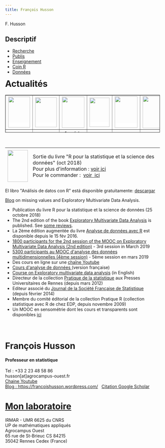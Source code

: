 ```yaml
---
title: François Husson 
---
```


<div>
<div class="column-left">
<p>F. Husson</p>
</div>


<div class="column-right">

<h2 id="descriptif">Descriptif</h2>
<ul>
<li><a href="recherche.hlm">Recherche</a></li>
<li><a href="publis.html">Publis</a></li>
<li><a href="enseignement.html">Enseignement</a></li>
<li><a href="coinr.html">Coin R</a></li>
<li><a href="donnees.html">Données</a></li>
</ul>

<h1 style="margin-top:-1px;">Actualit&eacute;s&nbsp;</h1> <table width="621" height="122" border="1">     <tbody>         <tr>             <td align="center"><a href="http://www.pur-editions.fr/detail.php?idOuv=826" style="background-color: rgb(255, 255, 255); font-size: 1em; text-align: left;"><img width="71" height="100" src="http://math.agrocampus-ouest.fr/infoglueDeliverLive/digitalAssets/96350_exo.jpg" alt="" /></a></td>             <td align="center"><a href="http://www.crcpress.com/product/isbn/9781439881453" style="background-color: rgb(255, 255, 255);"><img width="70" height="97" src="http://math.agrocampus-ouest.fr/infoglueDeliverLive/digitalAssets/96356_cover_RforStat_small.jpg" alt="" /></a></td>             <td align="center"><a href="http://math.agrocampus-ouest.fr/infoglueDeliverLive/enseignement/support2cours/livres/statistiques.avec.R"><img width="73" height="101" alt="" src="http://math.agrocampus-ouest.fr/infoglueDeliverLive/digitalAssets/96349_Stat_R3_couv.jpg" /></a></td>             <td align="center"><a href="http://http://math.agrocampus-ouest.fr/infoglueDeliverLive/digitalAssets/109387_Libra_Analisis_de_Datos_con_R.pdf" style="background-color: rgb(255, 255, 255);"><img width="65" height="95" src="http://math.agrocampus-ouest.fr/infoglueDeliverLive/digitalAssets/105481_Facto_esp.jpg" alt="" /></a></td>             <td align="center"><a href="http://factominer.free.fr/livre/" style="background-color: rgb(255, 255, 255);"><img width="74" height="102" alt="" src="http://math.agrocampus-ouest.fr/infoglueDeliverLive/digitalAssets/96348_analyse_donnees_R_2e_edition_couv_BD.jpg" /></a></td>             <td align="center"><a href="https://www.crcpress.com/Exploratory-Multivariate-Analysis-by-Example-Using-R-Second-Edition/Husson-Le-Pages/p/book/9781138196346"><img width="68" height="104" alt="" src="http://math.agrocampus-ouest.fr/infoglueDeliverLive/digitalAssets/109386_ExploratoryMultivariateAnalysis.jpg" /></a></td>             <td align="center"><a href="https://r-stat-sc-donnees.github.io/"><img width="66" height="103" src="http://math.agrocampus-ouest.fr/infoglueDeliverLive/digitalAssets/109388_R_stat_sc_donnees.png" alt="" /></a></td>         </tr>         <tr>             <td align="center"><p>1re &eacute;d : 2005<br />             2nd &eacute;d : 2013</p></td>             <td align="center">2012</td>             <td align="center">1re &eacute;d : 2008<br />             2e &eacute;d : 2010<br />             3e &eacute;d : 2012</td>             <td align="center">2013</td>             <td align="center">1re &eacute;d : 2009<br />             2nd &eacute;d : 2016</td>             <td align="center">1re &eacute;d : 2011<br />             2nd &eacute;d : 2017</td>             <td align="center">2018             <table width="72" height="27">             </table></td>         </tr>     </tbody> </table> <p>&nbsp; <table width="628" height="115">     <tbody>         <tr>             <td><a href="https://r-stat-sc-donnees.github.io/"><img width="66" height="103" src="http://math.agrocampus-ouest.fr/infoglueDeliverLive/digitalAssets/109388_R_stat_sc_donnees.png" alt="" /></a></td>             <td><p><span class="bold">Sortie du livre &quot;<span class="italic">R pour la statistique et la science des donn&eacute;es</span>&quot; (oct 2018)<br />             Pour plus d'information :</span><span class="bold"> <a href="https://r-stat-sc-donnees.github.io/">voir ici</a></span><br />             <span class="bold">Pour le commander :&nbsp; <a href="http://www.pur-editions.fr/detail.php?idOuv=4716">voir&nbsp; ici</a></span></p></td>         </tr>     </tbody> </table> <span class="bold">El libro &quot;An&aacute;lisis de datos con R&quot; est&aacute; disponible gratuitamente: <a href="http://math.agrocampus-ouest.fr/infoglueDeliverLive/digitalAssets/109387_Libra_Analisis_de_Datos_con_R.pdf">descargar</a></span></p> <p><span class="bold"><a href="https://francoishusson.wordpress.com/">Blog</a> on missing values and Exploratory Multivariate Data Analysis.</span></p> <ul>     <li>Publication du livre<span class="italic"> R pour la statistique et la science de donn&eacute;es</span> (25 octobre 2018)</li>     <li>The 2nd edition of the book <span class="bold"><a href="https://www.crcpress.com/Exploratory-Multivariate-Analysis-by-Example-Using-R-Second-Edition/Husson-Le-Pages/p/book/9781138196346?tab=rev"><span class="italic">Exploratory Multivariate Data Analysis</span></a></span> is published. See <a href="https://www.crcpress.com/Exploratory-Multivariate-Analysis-by-Example-Using-R-Second-Edition/Husson-Le-Pages/p/book/9781138196346?tab=rev">some reviews</a>.</li>     <li>La 2&egrave;me &eacute;dition augment&eacute;e du livre <a href="http://www.pur-editions.fr/detail.php?idOuv=2166"><span class="bold">Analyse de donn&eacute;es avec R</span></a> est disponible depuis le 15 f&eacute;v 2016.</li>     <li><a href="https://www.fun-mooc.fr/courses/course-v1:agrocampusouest+40001S04+session04/about"><span class="bold">1800 participants for the 2nd session of the MOOC on Exploratory Multivariate Data Analysis (2nd edition)</span></a> - 3rd session in March 2019</li>     <li><a href="https://www.fun-mooc.fr/courses/course-v1:agrocampusouest+40001S04+session04/about"><span class="bold">5300 participants au MOOC d'analyse des donn&eacute;es multidimensionnelles (4&egrave;me session)</span></a> - 5&egrave;me session en mars 2019</li>     <li>Des cours en ligne sur une <a href="https://www.youtube.com/HussonFrancois">cha&icirc;ne Youtube</a></li>     <li><a href="http://math.agrocampus-ouest.fr/infoglueDeliverLive/membres/Francois.Husson/enseignement#AnaDo">Cours d'analyse de donn&eacute;es </a>(version fran&ccedil;aise)</li>     <li><a href="http://math.agrocampus-ouest.fr/infoglueDeliverLive/membres/Francois.Husson/enseignement?languageId=1#AnaDoGB">Course on Exploratory multivariate data analysis</a> (in English)</li>     <li>Directeur de la collection <span class="italic"><a href="http://www.pur-editions.fr/collection.php?idColl=88">Pratique de la statistique</a></span> aux Presses Universitaires de Rennes (depuis mars 2012)</li>     <li>Editeur associ&eacute; du <a href="http://journal-sfds.fr/index.php/J-SFdS/">Journal de la Soci&eacute;t&eacute; Fran&ccedil;aise de Statistique</a> (depuis f&eacute;vrier 2014)</li>     <li>Membre du comit&eacute; &eacute;ditorial de la <span class="italic">collection Pratique R</span> (collection statistique avec R de chez EDP, depuis novembre 2009)</li>     <li>Un MOOC en sensom&eacute;trie dont les cours et transparents sont disponibles <a href="http://tice.agrocampus-ouest.fr/course/view.php?id=665">ici</a></li> </ul> <h4>&nbsp;</h4>
		</div>
		<div id="footer">
                <!--%<span class="control">control-ue9MxWpewZWBK7Tz</span>-->
<div class="inline-block-2">
<div class="article">
<h1>François Husson</h1>
<h4>Professeur en statistique</h4> <p>Tel : +33 2 23 48 58 86<br /> husson[at]agrocampus-ouest.fr<br /><a href="https://www.youtube.com/user/HussonFrancois">Chaine Youtube</a><a href="https://francoishusson.wordpress.com/"><br />Blog : https://francoishusson.wordpress.com/</a> &nbsp;&nbsp;<a href="https://scholar.google.fr/citations?user=0qVOGCMAAAAJ&amp;hl=fr">Citation Google Scholar</a></p>
	</div>
</div><div class="inline-block-2">
<div class="article">
<h1><a href="http://math.agrocampus-ouest.fr/infoglueDeliverLive/">Mon laboratoire</a></h1> <p>IRMAR - UMR 6625 du CNRS<br />UP de math&eacute;matiques appliqu&eacute;s <br /> Agrocampus Ouest<br /> 65 rue de St-Brieuc CS 84215<br /> 35042 Rennes Cedex (France)</p>
	</div>
</div>
		</div>
	</div>
  
</div>
</div>
